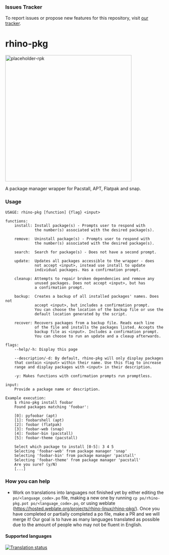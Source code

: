 ### Issues Tracker

To report issues or propose new features for this repository, visit [our tracker](https://github.com/rhino-linux/tracker).

# rhino-pkg
<img width="400" alt="placeholder-rpk" src="https://github.com/rhino-linux/rhino-pkg/assets/104327997/f1089f8d-4caa-4b27-83b7-9cc0a12ab5dc">

A package manager wrapper for Pacstall, APT, Flatpak and snap.

### Usage
```
USAGE: rhino-pkg [function] {flag} <input>                                                  

functions:
    install: Install package(s) - Prompts user to respond with 
             the number(s) associated with the desired package(s).
             
    remove:  Uninstall package(s) - Prompts user to respond with
             the number(s) associated with the desired package(s).
             
    search:  Search for package(s) - Does not have a second prompt.
    
    update:  Updates all packages accessible to the wrapper - does
             not accept <input>, instead use install to update 
             individual packages. Has a confirmation prompt.

    cleanup: Attempts to repair broken dependencies and remove any
             unused packages. Does not accept <input>, but has 
             a confirmation prompt.

    backup:  Creates a backup of all installed packages' names. Does not
             accept <input>, but includes a confirmation prompt.
             You can choose the location of the backup file or use the
             default location generated by the script.

    recover: Recovers packages from a backup file. Reads each line
             of the file and installs the packages listed. Accepts the
             backup file as <input>. Includes a confirmation prompt.
             You can choose to run an update and a cleaup afterwards.

flags: 
    --help/-h: Display this page
    
    --description/-d: By default, rhino-pkg will only display packages 
    that contain <input> within their name. Use this flag to increase 
    range and display packages with <input> in their description.

    -y: Makes functions with confirmation prompts run promptless.
    
input: 
    Provide a package name or description.

Example execution:
    $ rhino-pkg install foobar
    Found packages matching 'foobar':

    [0]: pyfoobar (apt)
    [1]: foobarshell (apt)
    [2]: foobar (flatpak)
    [3]: foobar-web (snap)
    [4]: foobar-bin (pacstall)
    [5]: foobar-theme (pacstall)

    Select which package to install [0-5]: 3 4 5
    Selecting 'foobar-web' from package manager 'snap'
    Selecting 'foobar-bin' from package manager 'pacstall'
    Selecting 'foobar-theme' from package manager 'pacstall'
    Are you sure? (y/N)
    [...]
```

### How you can help
* Work on translations into languages not finished yet by either editing the `po/<language_code>.po` file, making a new one by running `cp po/rhino-pkg.pot po/<language_code>.po`, or using weblate (https://hosted.weblate.org/projects/rhino-linux/rhino-pkg/). Once you have completed or partially completed a po file, make a PR and we will merge it! Our goal is to have as many languages translated as possible due to the amount of people who may not be fluent in English.

#### Supported languages

<a href="https://hosted.weblate.org/engage/rhino-linux/">
<img src="https://hosted.weblate.org/widgets/rhino-linux/-/rhino-pkg/multi-blue.svg" alt="Translation status" />
</a>
